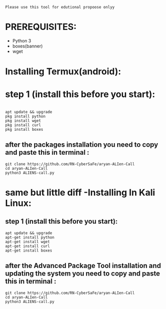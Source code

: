 <p align="center" bgcolor (green)>
  
	Please use this tool for edutional propoose onlyy 
</p>

# PREREQUISITES:
* Python 3
* boxes(banner)
* wget

# Installing Termux(android):
 # step 1 (install this before you start):
```

apt update && upgrade
pkg install python
pkg install wget
pkg install curl
pkg install boxes
```
## after the packages installation you need to copy and paste this in terminal :

```
git clone https://github.com/RN-CyberSaFe/aryan-ALIen-Call
cd aryan-ALIen-Call
python3 ALIENS-call.py
```

# same but little diff -Installing  In Kali Linux:
## step 1 (install this before you start):
```
apt update && upgrade
apt-get install python
apt-get install wget
apt-get install curl
apt-get install boxes
```
##  after the Advanced Package Tool installation and updating the system you need to copy and paste this in terminal :
```
git clone https://github.com/RN-CyberSaFe/aryan-ALIen-Call
cd aryan-ALIen-Call
python3 ALIENS-call.py
```
